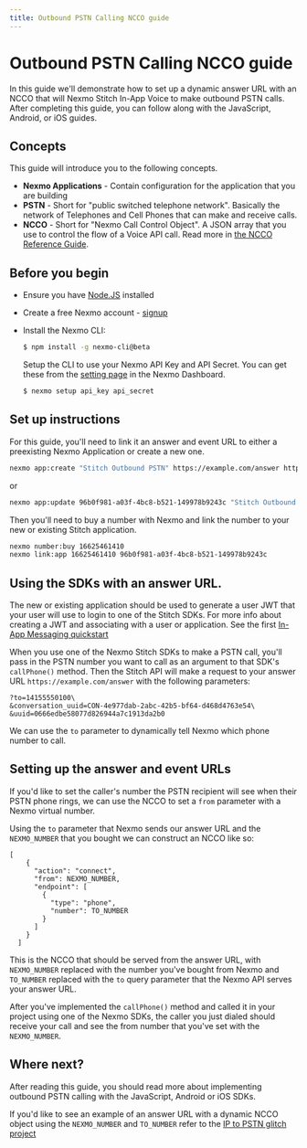 ```yaml
---
title: Outbound PSTN Calling NCCO guide
---
```


# Outbound PSTN Calling NCCO guide

In this guide we'll demonstrate how to set up a dynamic answer URL with an NCCO that will Nexmo Stitch In-App Voice to make outbound PSTN calls. After completing this guide, you can follow along with the JavaScript, Android, or iOS guides.

## Concepts

This guide will introduce you to the following concepts.

- **Nexmo Applications** - Contain configuration for the application that you are building
- **PSTN** - Short for "public switched telephone network". Basically the network of Telephones and Cell Phones that can make and receive calls.
- **NCCO** - Short for "Nexmo Call Control Object". A JSON array that you use to control the flow of a Voice API call. Read more in [the NCCO Reference Guide](https://developer.nexmo.com/api/voice/ncco).

## Before you begin

* Ensure you have [Node.JS](https://nodejs.org/) installed
* Create a free Nexmo account - [signup](https://dashboard.nexmo.com)
* Install the Nexmo CLI:

    ```bash
    $ npm install -g nexmo-cli@beta
    ```

    Setup the CLI to use your Nexmo API Key and API Secret. You can get these from the [setting page](https://dashboard.nexmo.com/settings) in the Nexmo Dashboard.

    ```bash
    $ nexmo setup api_key api_secret
    ```


## Set up instructions

For this guide, you'll need to link it an answer and event URL to either a preexisting Nexmo Application or create a new one.

```sh
nexmo app:create "Stitch Outbound PSTN" https://example.com/answer https://example.com/events
```

or

```sh
nexmo app:update 96b0f981-a03f-4bc8-b521-149978b9243c "Stitch Outbound PSTN" https://example.com/answer https://example.com/events
```

Then you'll need to buy a number with Nexmo and link the number to your new or existing Stitch application.

```sh
nexmo number:buy 16625461410
nexmo link:app 16625461410 96b0f981-a03f-4bc8-b521-149978b9243c
```

## Using the SDKs with an answer URL.

The new or existing application should be used to generate a user JWT that your user will use to login to one of the Stitch SDKs. For more info about creating a JWT and associating with a user or application. See the first [In-App Messaging quickstart](/stitch/in-app-messaging/guides/1-simple-conversation)

When you use one of the Nexmo Stitch SDKs to make a PSTN call, you'll pass in the PSTN number you want to call as an argument to that SDK's `callPhone()` method. Then the Stitch API will make a request to your answer URL `https://example.com/answer` with the following parameters:

```
?to=14155550100\
&conversation_uuid=CON-4e977dab-2abc-42b5-bf64-d468d4763e54\
&uuid=0666edbe58077d826944a7c1913da2b0
```

We can use the `to` parameter to dynamically tell Nexmo which phone number to call.

## Setting up the answer and event URLs

If you'd like to set the caller's number the PSTN recipient will see when their PSTN phone rings, we can use the NCCO to set a `from` parameter with a Nexmo virtual number.

Using the `to` parameter that Nexmo sends our answer URL and the `NEXMO_NUMBER` that you bought we can construct an NCCO like so:

```
[
    {
      "action": "connect",
      "from": NEXMO_NUMBER,
      "endpoint": [
        {
          "type": "phone",
          "number": TO_NUMBER
        }
      ]
    }
  ]
```

This is the NCCO that should be served from the answer URL, with `NEXMO_NUMBER` replaced with the number you've bought from Nexmo and `TO_NUMBER` replaced with the `to` query parameter that the Nexmo API serves your answer URL.

After you've implemented the `callPhone()` method and called it in your project using one of the Nexmo SDKs, the caller you just dialed should receive your call and see the from number that you've set with the `NEXMO_NUMBER`.

## Where next?

After reading this guide, you should read more about implementing outbound PSTN calling with the JavaScript, Android or iOS SDKs.

If you'd like to see an example of an answer URL with a dynamic NCCO object using the `NEXMO_NUMBER` and `TO_NUMBER` refer to the [IP to PSTN glitch project](https://glitch.com/edit/#!/nexmo-ip-to-pstn)
